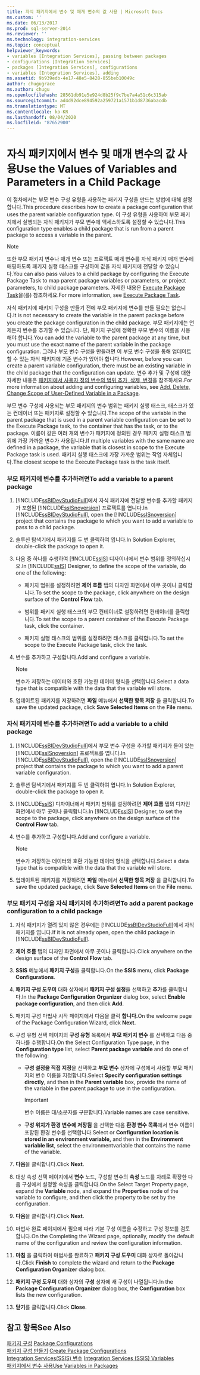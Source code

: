 ```yaml
---
title: 자식 패키지에서 변수 및 매개 변수의 값 사용 | Microsoft Docs
ms.custom: ''
ms.date: 06/13/2017
ms.prod: sql-server-2014
ms.reviewer: ''
ms.technology: integration-services
ms.topic: conceptual
helpviewer_keywords:
- variables [Integration Services], passing between packages
- configurations [Integration Services]
- packages [Integration Services], configurations
- variables [Integration Services], adding
ms.assetid: 9b939edb-4e17-48e5-8428-855beb10049c
author: chugugrace
ms.author: chugu
ms.openlocfilehash: 28561db91e5e924d8b25f9c7be7a4a51c6c315ab
ms.sourcegitcommit: ad4d92dce894592a259721a1571b1d8736abacdb
ms.translationtype: MT
ms.contentlocale: ko-KR
ms.lasthandoff: 08/04/2020
ms.locfileid: "87652900"
---
```

# <a name="use-the-values-of-variables-and-parameters-in-a-child-package"></a><span data-ttu-id="8ba1d-102">자식 패키지에서 변수 및 매개 변수의 값 사용</span><span class="sxs-lookup"><span data-stu-id="8ba1d-102">Use the Values of Variables and Parameters in a Child Package</span></span>
  <span data-ttu-id="8ba1d-103">이 절차에서는 부모 변수 구성 유형을 사용하는 패키지 구성을 만드는 방법에 대해 설명합니다.</span><span class="sxs-lookup"><span data-stu-id="8ba1d-103">This procedure describes how to create a package configuration that uses the parent variable configuration type.</span></span> <span data-ttu-id="8ba1d-104">이 구성 유형을 사용하여 부모 패키지에서 실행되는 자식 패키지가 부모 변수에 액세스하도록 설정할 수 있습니다.</span><span class="sxs-lookup"><span data-stu-id="8ba1d-104">This configuration type enables a child package that is run from a parent package to access a variable in the parent.</span></span>  
  
> [!NOTE]  
>  <span data-ttu-id="8ba1d-105">또한 부모 패키지 변수나 매개 변수 또는 프로젝트 매개 변수를 자식 패키지 매개 변수에 매핑하도록 패키지 실행 태스크를 구성하여 값을 자식 패키지에 전달할 수 있습니다.</span><span class="sxs-lookup"><span data-stu-id="8ba1d-105">You can also pass values to a child package by configuring the Execute Package Task to map parent package variables or parameters, or project parameters, to child package parameters.</span></span> <span data-ttu-id="8ba1d-106">자세한 내용은 [Execute Package Task](control-flow/execute-package-task.md)을(를) 참조하세요.</span><span class="sxs-lookup"><span data-stu-id="8ba1d-106">For more information, see [Execute Package Task](control-flow/execute-package-task.md).</span></span>  
  
 <span data-ttu-id="8ba1d-107">자식 패키지에 패키지 구성을 만들기 전에 부모 패키지에 변수를 만들 필요는 없습니다.</span><span class="sxs-lookup"><span data-stu-id="8ba1d-107">It is not necessary to create the variable in the parent package before you create the package configuration in the child package.</span></span> <span data-ttu-id="8ba1d-108">부모 패키지에는 언제든지 변수를 추가할 수 있습니다. 단, 패키지 구성에 정확한 부모 변수의 이름을 사용해야 합니다.</span><span class="sxs-lookup"><span data-stu-id="8ba1d-108">You can add the variable to the parent package at any time, but you must use the exact name of the parent variable in the package configuration.</span></span> <span data-ttu-id="8ba1d-109">그러나 부모 변수 구성을 만들려면 이 부모 변수 구성을 통해 업데이트할 수 있는 자식 패키지에 기존 변수가 있어야 합니다.</span><span class="sxs-lookup"><span data-stu-id="8ba1d-109">However, before you can create a parent variable configuration, there must be an existing variable in the child package that the configuration can update.</span></span> <span data-ttu-id="8ba1d-110">변수 추가 및 구성에 대한 자세한 내용은 [패키지에서 사용자 정의 변수의 범위 추가, 삭제, 변경](../../2014/integration-services/add-delete-change-scope-of-user-defined-variable-in-a-package.md)을 참조하세요.</span><span class="sxs-lookup"><span data-stu-id="8ba1d-110">For more information about adding and configuring variables, see [Add, Delete, Change Scope of User-Defined Variable in a Package](../../2014/integration-services/add-delete-change-scope-of-user-defined-variable-in-a-package.md).</span></span>  
  
 <span data-ttu-id="8ba1d-111">부모 변수 구성에 사용되는 부모 패키지의 변수 범위는 패키지 실행 태스크, 태스크가 있는 컨테이너 또는 패키지로 설정할 수 있습니다.</span><span class="sxs-lookup"><span data-stu-id="8ba1d-111">The scope of the variable in the parent package that is used in a parent variable configuration can be set to the Execute Package task, to the container that has the task, or to the package.</span></span> <span data-ttu-id="8ba1d-112">이름이 같은 여러 개의 변수가 패키지에 정의된 경우 패키지 실행 태스크 범위에 가장 가까운 변수가 사용됩니다.</span><span class="sxs-lookup"><span data-stu-id="8ba1d-112">If multiple variables with the same name are defined in a package, the variable that is closest in scope to the Execute Package task is used.</span></span> <span data-ttu-id="8ba1d-113">패키지 실행 태스크에 가장 가까운 범위는 작업 자체입니다.</span><span class="sxs-lookup"><span data-stu-id="8ba1d-113">The closest scope to the Execute Package task is the task itself.</span></span>  
  
### <a name="to-add-a-variable-to-a-parent-package"></a><span data-ttu-id="8ba1d-114">부모 패키지에 변수를 추가하려면</span><span class="sxs-lookup"><span data-stu-id="8ba1d-114">To add a variable to a parent package</span></span>  
  
1.  <span data-ttu-id="8ba1d-115">[!INCLUDE[ssBIDevStudioFull](../includes/ssbidevstudiofull-md.md)]에서 자식 패키지에 전달할 변수를 추가할 패키지가 포함된 [!INCLUDE[ssISnoversion](../includes/ssisnoversion-md.md)] 프로젝트를 엽니다.</span><span class="sxs-lookup"><span data-stu-id="8ba1d-115">In [!INCLUDE[ssBIDevStudioFull](../includes/ssbidevstudiofull-md.md)], open the [!INCLUDE[ssISnoversion](../includes/ssisnoversion-md.md)] project that contains the package to which you want to add a variable to pass to a child package.</span></span>  
  
2.  <span data-ttu-id="8ba1d-116">솔루션 탐색기에서 패키지를 두 번 클릭하여 엽니다.</span><span class="sxs-lookup"><span data-stu-id="8ba1d-116">In Solution Explorer, double-click the package to open it.</span></span>  
  
3.  <span data-ttu-id="8ba1d-117">다음 중 하나를 수행하여 [!INCLUDE[ssIS](../includes/ssis-md.md)] 디자이너에서 변수 범위를 정의하십시오.</span><span class="sxs-lookup"><span data-stu-id="8ba1d-117">In [!INCLUDE[ssIS](../includes/ssis-md.md)] Designer, to define the scope of the variable, do one of the following:</span></span>  
  
    -   <span data-ttu-id="8ba1d-118">패키지 범위를 설정하려면 **제어 흐름** 탭의 디자인 화면에서 아무 곳이나 클릭합니다.</span><span class="sxs-lookup"><span data-stu-id="8ba1d-118">To set the scope to the package, click anywhere on the design surface of the **Control Flow** tab.</span></span>  
  
    -   <span data-ttu-id="8ba1d-119">범위를 패키지 실행 태스크의 부모 컨테이너로 설정하려면 컨테이너를 클릭합니다.</span><span class="sxs-lookup"><span data-stu-id="8ba1d-119">To set the scope to a parent container of the Execute Package task, click the container.</span></span>  
  
    -   <span data-ttu-id="8ba1d-120">패키지 실행 태스크의 범위를 설정하려면 태스크를 클릭합니다.</span><span class="sxs-lookup"><span data-stu-id="8ba1d-120">To set the scope to the Execute Package task, click the task.</span></span>  
  
4.  <span data-ttu-id="8ba1d-121">변수를 추가하고 구성합니다.</span><span class="sxs-lookup"><span data-stu-id="8ba1d-121">Add and configure a variable.</span></span>  
  
    > [!NOTE]  
    >  <span data-ttu-id="8ba1d-122">변수가 저장하는 데이터와 호환 가능한 데이터 형식을 선택합니다.</span><span class="sxs-lookup"><span data-stu-id="8ba1d-122">Select a data type that is compatible with the data that the variable will store.</span></span>  
  
5.  <span data-ttu-id="8ba1d-123">업데이트된 패키지를 저장하려면 **파일** 메뉴에서 **선택한 항목 저장** 을 클릭합니다.</span><span class="sxs-lookup"><span data-stu-id="8ba1d-123">To save the updated package, click **Save Selected Items** on the **File** menu.</span></span>  
  
### <a name="to-add-a-variable-to-a-child-package"></a><span data-ttu-id="8ba1d-124">자식 패키지에 변수를 추가하려면</span><span class="sxs-lookup"><span data-stu-id="8ba1d-124">To add a variable to a child package</span></span>  
  
1.  <span data-ttu-id="8ba1d-125">[!INCLUDE[ssBIDevStudioFull](../includes/ssbidevstudiofull-md.md)]에서 부모 변수 구성을 추가할 패키지가 들어 있는 [!INCLUDE[ssISnoversion](../includes/ssisnoversion-md.md)] 프로젝트를 엽니다.</span><span class="sxs-lookup"><span data-stu-id="8ba1d-125">In [!INCLUDE[ssBIDevStudioFull](../includes/ssbidevstudiofull-md.md)], open the [!INCLUDE[ssISnoversion](../includes/ssisnoversion-md.md)] project that contains the package to which you want to add a parent variable configuration.</span></span>  
  
2.  <span data-ttu-id="8ba1d-126">솔루션 탐색기에서 패키지를 두 번 클릭하여 엽니다.</span><span class="sxs-lookup"><span data-stu-id="8ba1d-126">In Solution Explorer, double-click the package to open it.</span></span>  
  
3.  <span data-ttu-id="8ba1d-127">[!INCLUDE[ssIS](../includes/ssis-md.md)] 디자이너에서 패키지 범위를 설정하려면 **제어 흐름** 탭의 디자인 화면에서 아무 곳이나 클릭합니다.</span><span class="sxs-lookup"><span data-stu-id="8ba1d-127">In [!INCLUDE[ssIS](../includes/ssis-md.md)] Designer, to set the scope to the package, click anywhere on the design surface of the **Control Flow** tab.</span></span>  
  
4.  <span data-ttu-id="8ba1d-128">변수를 추가하고 구성합니다.</span><span class="sxs-lookup"><span data-stu-id="8ba1d-128">Add and configure a variable.</span></span>  
  
    > [!NOTE]  
    >  <span data-ttu-id="8ba1d-129">변수가 저장하는 데이터와 호환 가능한 데이터 형식을 선택합니다.</span><span class="sxs-lookup"><span data-stu-id="8ba1d-129">Select a data type that is compatible with the data that the variable will store.</span></span>  
  
5.  <span data-ttu-id="8ba1d-130">업데이트된 패키지를 저장하려면 **파일** 메뉴에서 **선택한 항목 저장** 을 클릭합니다.</span><span class="sxs-lookup"><span data-stu-id="8ba1d-130">To save the updated package, click **Save Selected Items** on the **File** menu.</span></span>  
  
### <a name="to-add-a-parent-package-configuration-to-a-child-package"></a><span data-ttu-id="8ba1d-131">부모 패키지 구성을 자식 패키지에 추가하려면</span><span class="sxs-lookup"><span data-stu-id="8ba1d-131">To add a parent package configuration to a child package</span></span>  
  
1.  <span data-ttu-id="8ba1d-132">자식 패키지가 열려 있지 않은 경우에는 [!INCLUDE[ssBIDevStudioFull](../includes/ssbidevstudiofull-md.md)]에서 자식 패키지를 엽니다.</span><span class="sxs-lookup"><span data-stu-id="8ba1d-132">If it is not already open, open the child package in [!INCLUDE[ssBIDevStudioFull](../includes/ssbidevstudiofull-md.md)].</span></span>  
  
2.  <span data-ttu-id="8ba1d-133">**제어 흐름** 탭의 디자인 화면에서 아무 곳이나 클릭합니다.</span><span class="sxs-lookup"><span data-stu-id="8ba1d-133">Click anywhere on the design surface of the **Control Flow** tab.</span></span>  
  
3.  <span data-ttu-id="8ba1d-134">**SSIS** 메뉴에서 **패키지 구성**을 클릭합니다.</span><span class="sxs-lookup"><span data-stu-id="8ba1d-134">On the **SSIS** menu, click **Package Configurations**.</span></span>  
  
4.  <span data-ttu-id="8ba1d-135">**패키지 구성 도우미** 대화 상자에서 **패키지 구성 설정**을 선택하고 **추가**를 클릭합니다.</span><span class="sxs-lookup"><span data-stu-id="8ba1d-135">In the **Package Configuration Organizer** dialog box, select **Enable package configuration**, and then click **Add**.</span></span>  
  
5.  <span data-ttu-id="8ba1d-136">패키지 구성 마법사 시작 페이지에서 다음을 클릭 **합니다.**</span><span class="sxs-lookup"><span data-stu-id="8ba1d-136">On the welcome page of the Package Configuration Wizard, click **Next.**</span></span>  
  
6.  <span data-ttu-id="8ba1d-137">구성 유형 선택 페이지의 **구성 유형** 목록에서 **부모 패키지 변수** 를 선택하고 다음 중 하나를 수행합니다.</span><span class="sxs-lookup"><span data-stu-id="8ba1d-137">On the Select Configuration Type page, in the **Configuration type** list, select **Parent package variable** and do one of the following:</span></span>  
  
    -   <span data-ttu-id="8ba1d-138">**구성 설정을 직접 지정**을 선택하고 **부모 변수** 상자에 구성에서 사용할 부모 패키지의 변수 이름을 지정합니다.</span><span class="sxs-lookup"><span data-stu-id="8ba1d-138">Select **Specify configuration settings directly**, and then in the **Parent variable** box, provide the name of the variable in the parent package to use in the configuration.</span></span>  
  
        > [!IMPORTANT]  
        >  <span data-ttu-id="8ba1d-139">변수 이름은 대/소문자를 구분합니다.</span><span class="sxs-lookup"><span data-stu-id="8ba1d-139">Variable names are case sensitive.</span></span>  
  
    -   <span data-ttu-id="8ba1d-140">**구성 위치가 환경 변수에 저장됨** 을 선택한 다음 **환경 변수 목록**에서 변수 이름이 포함된 환경 변수를 선택합니다.</span><span class="sxs-lookup"><span data-stu-id="8ba1d-140">Select or **Configuration location is stored in an environment variable,** and then in the **Environment variable list**, select the environmentvariable that contains the name of the variable.</span></span>  
  
7.  <span data-ttu-id="8ba1d-141">**다음**을 클릭합니다.</span><span class="sxs-lookup"><span data-stu-id="8ba1d-141">Click **Next**.</span></span>  
  
8.  <span data-ttu-id="8ba1d-142">대상 속성 선택 페이지에서 **변수** 노드, 구성할 변수의 **속성** 노드를 차례로 확장한 다음 구성에서 설정할 속성을 클릭합니다.</span><span class="sxs-lookup"><span data-stu-id="8ba1d-142">On the Select Target Property page, expand the **Variable** node, and expand the **Properties** node of the variable to configure, and then click the property to be set by the configuration.</span></span>  
  
9. <span data-ttu-id="8ba1d-143">**다음**을 클릭합니다.</span><span class="sxs-lookup"><span data-stu-id="8ba1d-143">Click **Next**.</span></span>  
  
10. <span data-ttu-id="8ba1d-144">마법사 완료 페이지에서 필요에 따라 기본 구성 이름을 수정하고 구성 정보를 검토합니다.</span><span class="sxs-lookup"><span data-stu-id="8ba1d-144">On the Completing the Wizard page, optionally, modify the default name of the configuration and review the configuration information.</span></span>  
  
11. <span data-ttu-id="8ba1d-145">**마침** 을 클릭하여 마법사를 완료하고 **패키지 구성 도우미** 대화 상자로 돌아갑니다.</span><span class="sxs-lookup"><span data-stu-id="8ba1d-145">Click **Finish** to complete the wizard and return to the **Package Configuration Organizer** dialog box.</span></span>  
  
12. <span data-ttu-id="8ba1d-146">**패키지 구성 도우미** 대화 상자의 **구성** 상자에 새 구성이 나열됩니다.</span><span class="sxs-lookup"><span data-stu-id="8ba1d-146">In the **Package Configuration Organizer** dialog box, the **Configuration** box lists the new configuration.</span></span>  
  
13. <span data-ttu-id="8ba1d-147">**닫기**를 클릭합니다.</span><span class="sxs-lookup"><span data-stu-id="8ba1d-147">Click **Close**.</span></span>  
  
## <a name="see-also"></a><span data-ttu-id="8ba1d-148">참고 항목</span><span class="sxs-lookup"><span data-stu-id="8ba1d-148">See Also</span></span>  
 <span data-ttu-id="8ba1d-149">[패키지 구성](../../2014/integration-services/package-configurations.md) </span><span class="sxs-lookup"><span data-stu-id="8ba1d-149">[Package Configurations](../../2014/integration-services/package-configurations.md) </span></span>  
 <span data-ttu-id="8ba1d-150">[패키지 구성 만들기](../../2014/integration-services/create-package-configurations.md) </span><span class="sxs-lookup"><span data-stu-id="8ba1d-150">[Create Package Configurations](../../2014/integration-services/create-package-configurations.md) </span></span>  
 <span data-ttu-id="8ba1d-151">[Integration Services&#40;SSIS&#41; 변수](integration-services-ssis-variables.md) </span><span class="sxs-lookup"><span data-stu-id="8ba1d-151">[Integration Services &#40;SSIS&#41; Variables](integration-services-ssis-variables.md) </span></span>  
 [<span data-ttu-id="8ba1d-152">패키지에서 변수 사용</span><span class="sxs-lookup"><span data-stu-id="8ba1d-152">Use Variables in Packages</span></span>](../../2014/integration-services/use-variables-in-packages.md)  
  
  
